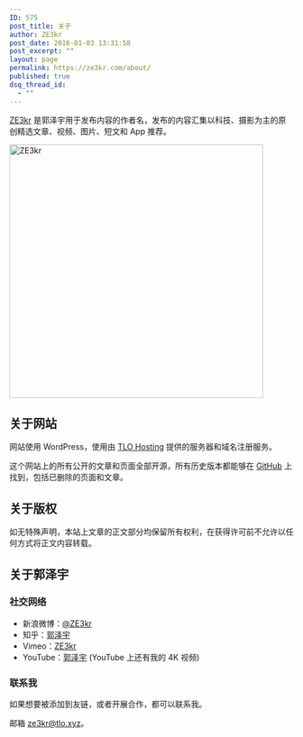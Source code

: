 ```yaml
---
ID: 575
post_title: 关于
author: ZE3kr
post_date: 2016-01-03 13:31:58
post_excerpt: ""
layout: page
permalink: https://ze3kr.com/about/
published: true
dsq_thread_id:
  - ""
---
```

<a href="https://ze3kr.com" target="_blank">ZE3kr</a> 是郭泽宇用于发布内容的作者名，发布的内容汇集以科技、摄影为主的原创精选文章、视频、图片、短文和 App 推荐。<a href="https://media.landcement.com/sites/2/20160131130804/ZE3kr.png" rel="attachment wp-att-797">
</a>

<a href="https://media.landcement.com/sites/2/20160131130804/ZE3kr.png" rel="attachment wp-att-797"><img class="aligncenter size-medium wp-image-797" src="https://media.landcement.com/sites/2/20160131130804/ZE3kr-450x450.png" alt="ZE3kr" width="450" height="450" /></a>
<h2>关于网站</h2>
网站使用 WordPress，使用由 <a href="https://tlo.hosting" target="_blank">TLO Hosting</a> 提供的服务器和域名注册服务。

这个网站上的所有公开的文章和页面全部开源，所有历史版本都能够在 <a href="https://github.com/ZE3kr/ZE3kr" target="_blank">GitHub</a> 上找到，包括已删除的页面和文章。

<h2>关于版权</h2>
如无特殊声明，本站上文章的正文部分均保留所有权利，在获得许可前不允许以任何方式将正文内容转载。
<h2>关于郭泽宇</h2>
<h3>社交网络</h3>
<ul>
	<li>新浪微博：<a href="http://weibo.com/ze3kr" target="_blank">@ZE3kr</a></li>
	<li>知乎：<a href="http://www.zhihu.com/people/guo-ze-yu-8-94" target="_blank">郭泽宇</a></li>
	<li>Vimeo：<a href="https://vimeo.com/ze3kr" target="_blank">ZE3kr</a></li>
	<li>YouTube：<a href="https://www.youtube.com/channel/UCcvX7ZVfFHkhr5nLH6R_WFw" target="_blank">郭泽宇</a> (YouTube 上还有我的 4K 视频)</li>
</ul>
<h3>联系我</h3>
如果想要被添加到友链，或者开展合作，都可以联系我。

邮箱 <a href="mailto:ze3kr@tlo.xyz" target="_blank">ze3kr@tlo.xyz</a>。